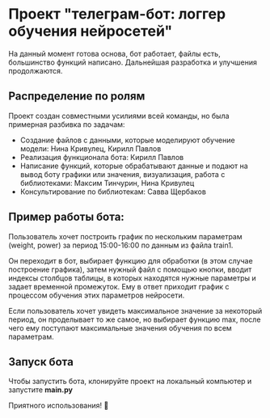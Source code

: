 # Проект "телеграм-бот: логгер обучения нейросетей"

На данный момент готова основа, бот работает, файлы есть, большинство функций написано. Дальнейшая разработка и улучшения продолжаются.

## Распределение по ролям

Проект создан совместными усилиями всей команды, но была примерная разбивка по задачам:
- Создание файлов с данными, которые моделируют обучение модели: Нина Кривулец, Кирилл Павлов
- Реализация функционала бота: Кирилл Павлов
- Написание функций, которые обрабатывают данные и подают на вывод боту графики или значения, визуализация, работа с библиотеками: Максим Тинчурин, Нина Кривулец
- Консультирование по библиотекам: Савва Щербаков

## Пример работы бота:
Пользователь хочет построить график по нескольким параметрам (weight, power) за период 15:00-16:00 по данным из файла train1.

Он переходит в бот, выбирает функцию для обработки (в этом случае построение графика), затем нужный файл с помощью кнопки, вводит индексы столбцов таблицы, в которых находятся нужные параметры и задает временной промежуток. Ему в ответ приходит график с процессом обучения этих параметров нейросети.

Если пользователь хочет увидеть максимальное значение за некоторый период, он проделывает то же самое, но выбирает функцию max, после чего ему поступают максимальные значения обучения по всем параметрам.

## Запуск бота

Чтобы запустить бота, клонируйте проект на локальный компьютер и запустите **main.py**

Приятного использования! 🐍

